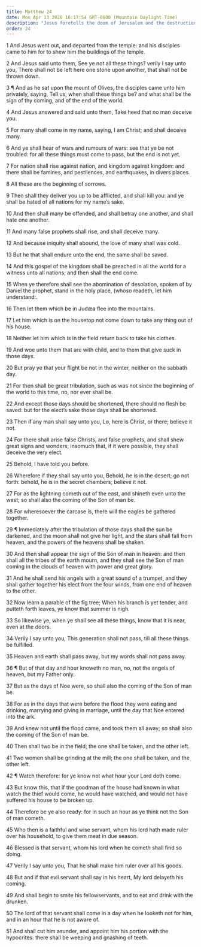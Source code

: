 ```yaml
---
title: Matthew 24
date: Mon Apr 13 2020 16:17:54 GMT-0600 (Mountain Daylight Time)
description: "Jesus foretells the doom of Jerusalem and the destruction of the temple—Great calamities will precede His Second Coming—He gives the parable of the fig tree."
order: 24
---
```


1 And Jesus went out, and departed from the temple: and his disciples came to him for to shew him the buildings of the temple.

2 And Jesus said unto them, See ye not all these things? verily I say unto you, There shall not be left here one stone upon another, that shall not be thrown down.

3 ¶ And as he sat upon the mount of Olives, the disciples came unto him privately, saying, Tell us, when shall these things be? and what shall be the sign of thy coming, and of the end of the world.

4 And Jesus answered and said unto them, Take heed that no man deceive you.

5 For many shall come in my name, saying, I am Christ; and shall deceive many.

6 And ye shall hear of wars and rumours of wars: see that ye be not troubled: for all these things must come to pass, but the end is not yet.

7 For nation shall rise against nation, and kingdom against kingdom: and there shall be famines, and pestilences, and earthquakes, in divers places.

8 All these are the beginning of sorrows.

9 Then shall they deliver you up to be afflicted, and shall kill you: and ye shall be hated of all nations for my name’s sake.

10 And then shall many be offended, and shall betray one another, and shall hate one another.

11 And many false prophets shall rise, and shall deceive many.

12 And because iniquity shall abound, the love of many shall wax cold.

13 But he that shall endure unto the end, the same shall be saved.

14 And this gospel of the kingdom shall be preached in all the world for a witness unto all nations; and then shall the end come.

15 When ye therefore shall see the abomination of desolation, spoken of by Daniel the prophet, stand in the holy place, (whoso readeth, let him understand:.

16 Then let them which be in Judæa flee into the mountains.

17 Let him which is on the housetop not come down to take any thing out of his house.

18 Neither let him which is in the field return back to take his clothes.

19 And woe unto them that are with child, and to them that give suck in those days.

20 But pray ye that your flight be not in the winter, neither on the sabbath day.

21 For then shall be great tribulation, such as was not since the beginning of the world to this time, no, nor ever shall be.

22 And except those days should be shortened, there should no flesh be saved: but for the elect’s sake those days shall be shortened.

23 Then if any man shall say unto you, Lo, here is Christ, or there; believe it not.

24 For there shall arise false Christs, and false prophets, and shall shew great signs and wonders; insomuch that, if it were possible, they shall deceive the very elect.

25 Behold, I have told you before.

26 Wherefore if they shall say unto you, Behold, he is in the desert; go not forth: behold, he is in the secret chambers; believe it not.

27 For as the lightning cometh out of the east, and shineth even unto the west; so shall also the coming of the Son of man be.

28 For wheresoever the carcase is, there will the eagles be gathered together.

29 ¶ Immediately after the tribulation of those days shall the sun be darkened, and the moon shall not give her light, and the stars shall fall from heaven, and the powers of the heavens shall be shaken.

30 And then shall appear the sign of the Son of man in heaven: and then shall all the tribes of the earth mourn, and they shall see the Son of man coming in the clouds of heaven with power and great glory.

31 And he shall send his angels with a great sound of a trumpet, and they shall gather together his elect from the four winds, from one end of heaven to the other.

32 Now learn a parable of the fig tree; When his branch is yet tender, and putteth forth leaves, ye know that summer is nigh.

33 So likewise ye, when ye shall see all these things, know that it is near, even at the doors.

34 Verily I say unto you, This generation shall not pass, till all these things be fulfilled.

35 Heaven and earth shall pass away, but my words shall not pass away.

36 ¶ But of that day and hour knoweth no man, no, not the angels of heaven, but my Father only.

37 But as the days of Noe were, so shall also the coming of the Son of man be.

38 For as in the days that were before the flood they were eating and drinking, marrying and giving in marriage, until the day that Noe entered into the ark.

39 And knew not until the flood came, and took them all away; so shall also the coming of the Son of man be.

40 Then shall two be in the field; the one shall be taken, and the other left.

41 Two women shall be grinding at the mill; the one shall be taken, and the other left.

42 ¶ Watch therefore: for ye know not what hour your Lord doth come.

43 But know this, that if the goodman of the house had known in what watch the thief would come, he would have watched, and would not have suffered his house to be broken up.

44 Therefore be ye also ready: for in such an hour as ye think not the Son of man cometh.

45 Who then is a faithful and wise servant, whom his lord hath made ruler over his household, to give them meat in due season.

46 Blessed is that servant, whom his lord when he cometh shall find so doing.

47 Verily I say unto you, That he shall make him ruler over all his goods.

48 But and if that evil servant shall say in his heart, My lord delayeth his coming.

49 And shall begin to smite his fellowservants, and to eat and drink with the drunken.

50 The lord of that servant shall come in a day when he looketh not for him, and in an hour that he is not aware of.

51 And shall cut him asunder, and appoint him his portion with the hypocrites: there shall be weeping and gnashing of teeth.
